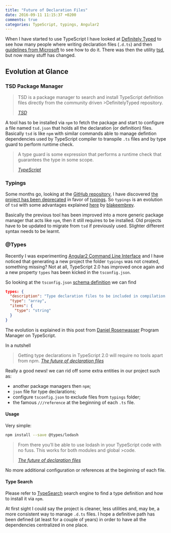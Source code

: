 ```yaml
---
title: "Future of Declaration Files"
date: 2016-09-11 11:15:37 +0200
comments: true
categories: TypeScript, typings, Angular2
---
```

When I have started to use TypeScript I have looked at [Definitely Typed](http://definitelytyped.org/) to see how many  people where writing declaration files (`.d.ts`) and then [guidelines from Microsoft](https://typescript.codeplex.com/wikipage?title=Writing%20Definition%20%28.d.ts%29%20Files) to see how to do it. There was then the utility [tsd](https://github.com/DefinitelyTyped/tsd), but now many stuff has changed.

<!-- more -->
## Evolution at Glance
### TSD Package Manager
>TSD is a package manager to search and install TypeScript definition files directly from the community driven >DefinitelyTyped repository.
>
><cite>[TSD](https://github.com/DefinitelyTyped/tsd)</cite>

A tool has to be installed via `npm` to fetch the package and start to configure a file named `tsd.json` that holds all the declaration (or definition) files. Basically `tsd` is like `npm` with similar commands able to manage defintion dependencies used by TypeScript compiler to transpile `.ts` files and by type guard to perform runtime check.

>A type guard is some expression that performs a runtime check that guarantees the type in some scope.
>
><cite>[TypeScript](https://www.typescriptlang.org/docs/handbook/advanced-types.html)</cite>

### Typings
Some months go, looking at the [GitHub repository](https://github.com/DefinitelyTyped/tsd), I have discovered [the project has been deprecated](https://github.com/DefinitelyTyped/tsd/issues/269) in favor of [typings](https://github.com/typings/typings). So `typings` is an evolution of `tsd` with some advantages explained [here](https://github.com/typings/typings/issues/72) by [blakeembrey](https://github.com/blakeembrey).

Basically the previous tool has been improved into a more generic package manager that acts like `npm`, then it still requires to be installed. Old projects have to be updated to migrate from `tsd` if previously used. Slighter different syntax needs to be learnt.

### @Types
Recently I was experimenting [Angular2 Command Line Interface](https://github.com/angular/angular-cli) and I have noticed that generating a new project the folder `typings` was not created, something missing? Not at all, TypeScript 2.0 has improved once again and a new property `types` has been kicked in the `tsconfig.json`.

So looking at the `tsconfig.json` [schema definition](http://json.schemastore.org/tsconfig) we can find
```json
types: {
  "description": "Type declaration files to be included in compilation. Requires TypeScript version 2.0 or later.",
  "type": "array",
  "items": {
    "type": "string"
  }
}
```
The evolution is explained in this post from [Daniel Rosenwasser](https://blogs.msdn.microsoft.com/typescript/2016/06/15/the-future-of-declaration-files/) Program Manager on TypeScript.

In a nutshell

>Getting type declarations in TypeScript 2.0 will require no tools apart from npm.
><cite>[The future of declaration files](https://blogs.msdn.microsoft.com/typescript/2016/06/15/the-future-of-declaration-files)</cite>

Really a good news! we can rid off some extra entities in our project such as:

- another package managers then `npm`;
- `json` file for type declarations;
- configure `tsconfig.json` to exclude files from `typings` folder;
- the famous `///reference` at the beginning of each `.ts` file.

#### Usage
Very simple:
```bash
npm install --save @types/lodash
```

>From there you’ll be able to use lodash in your TypeScript code with no fuss. This works for both modules and global >code.
>
><cite>[The future of declaration files](https://blogs.msdn.microsoft.com/typescript/2016/06/15/the-future-of-declaration-files)</cite>


No more additional configuration or references at the beginning of each file.

#### Type Search
Please refer to [TypeSearch](http://microsoft.github.io/TypeSearch/) search engine to find a type definition and how to install it via `npm`.

At first sight I could say the project is cleaner, less utilities and, may be, a more consistent way to manage `.d.ts` files. I hope a definitive path has been defined (at least for a couple of years) in order to have all the dependencies centralized in one place.
